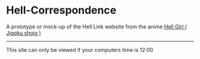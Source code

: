 Hell-Correspondence
===================

A prototype or mock-up of the Hell Link website from the anime 
<a href = "http://hummingbird.me/anime/jigoku-shoujo"> Hell Girl ( Jigoku shojo ) </a>
<hr>
This site can only be viewed if your computers time is 12:00
